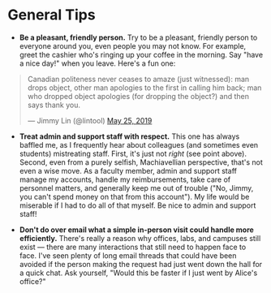 # General Tips

+ **Be a pleasant, friendly person.**
Try to be a pleasant, friendly person to everyone around you, even people you may not know.
For example, greet the cashier who's ringing up your coffee in the morning.
Say "have a nice day!" when you leave. Here's a fun one:

<blockquote class="twitter-tweet"><p lang="en" dir="ltr">Canadian politeness never ceases to amaze (just witnessed): man drops object, other man apologies to the first in calling him back; man who dropped object apologies (for dropping the object?) and then says thank you.</p>&mdash; Jimmy Lin (@lintool) <a href="https://twitter.com/lintool/status/1132269286830018560?ref_src=twsrc%5Etfw">May 25, 2019</a></blockquote>

+ **Treat admin and support staff with respect.**
This one has always baffled me, as I frequently hear about colleagues (and sometimes even students) mistreating staff.
First, it's just not _right_ (see point above).
Second, even from a purely selfish, Machiavellian perspective, that's not even a wise move.
As a faculty member, admin and support staff manage my accounts, handle my reimbursements, take care of personnel matters, and generally keep me out of trouble ("No, Jimmy, you can't spend money on that from this account").
My life would be miserable if I had to do all of that myself.
Be nice to admin and support staff!

+ **Don't do over email what a simple in-person visit could handle more efficiently.**
There's really a reason why offices, labs, and campuses still exist &mdash; there are many interactions that still need to happen face to face.
I've seen plenty of long email threads that could have been avoided if the person making the request had just went down the hall for a quick chat.
Ask yourself, "Would this be faster if I just went by Alice's office?"
